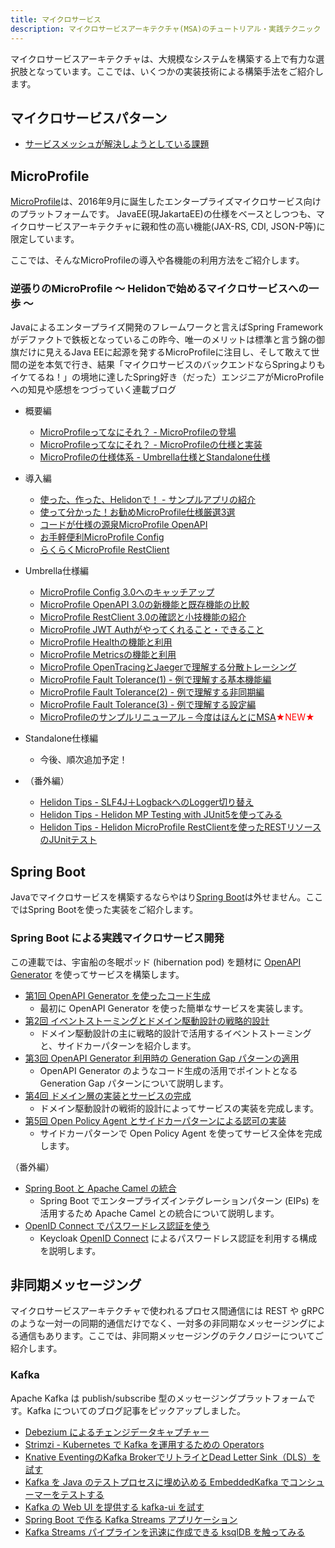 ```yaml
---
title: マイクロサービス
description: マイクロサービスアーキテクチャ(MSA)のチュートリアル・実践テクニック
---
```


マイクロサービスアーキテクチャは、大規模なシステムを構築する上で有力な選択肢となっています。ここでは、いくつかの実装技術による構築手法をご紹介します。


## マイクロサービスパターン

- [サービスメッシュが解決しようとしている課題](/blogs/2022/05/17/servicemesh/)

## MicroProfile
[MicroProfile](https://microprofile.io/)は、2016年9月に誕生したエンタープライズマイクロサービス向けのプラットフォームです。
JavaEE(現JakartaEE)の仕様をベースとしつつも、マイクロサービスアーキテクチャに親和性の高い機能(JAX-RS, CDI, JSON-P等)に限定しています。

ここでは、そんなMicroProfileの導入や各機能の利用方法をご紹介します。


### 逆張りのMicroProfile ～ Helidonで始めるマイクロサービスへの一歩 ～
Javaによるエンタープライズ開発のフレームワークと言えばSpring Frameworkがデファクトで鉄板となっているこの昨今、唯一のメリットは標準と言う錦の御旗だけに見えるJava EEに起源を発するMicroProfileに注目し、そして敢えて世間の逆を本気で行き、結果「マイクロサービスのバックエンドならSpringよりもイケてるね！」の境地に達したSpring好き（だった）エンジニアがMicroProfileへの知見や感想をつづっていく連載ブログ

- 概要編
  - [MicroProfileってなにそれ？ - MicroProfileの登場](/msa/mp/cntrn01-what-mp/)
  - [MicroProfileってなにそれ？ - MicroProfileの仕様と実装](/msa/mp/cntrn02-what-mp/)
  - [MicroProfileの仕様体系 - Umbrella仕様とStandalone仕様](/msa/mp/cntrn18-mp-specsystem/)
- 導入編
  - [使った、作った、Helidonで！ - サンプルアプリの紹介](/msa/mp/cntrn03-sampleapp-helidon/)
  - [使って分かった！お勧めMicroProfile仕様厳選3選](/msa/mp/cntrn04-spec-ranking/)
  - [コードが仕様の源泉MicroProfile OpenAPI](/msa/mp/cntrn05-mp-openapi/)
  - [お手軽便利MicroProfile Config](/msa/mp/cntrn06-mp-config/)
  - [らくらくMicroProfile RestClient](/msa/mp/cntrn07-mp-restclient/)
- Umbrella仕様編
  - [MicroProfile Config 3.0へのキャッチアップ](/msa/mp/cntrn08-mp-config3/)
  - [MicroProfile OpenAPI 3.0の新機能と既存機能の比較](/msa/mp/cntrn09-mp-openapi3/)
  - [MicroProfile RestClient 3.0の確認と小技機能の紹介](/msa/mp/cntrn11-mp-restclient3/) 
  - [MicroProfile JWT Authがやってくれること・できること](/msa/mp/cntrn17-mp-jwt/)
  - [MicroProfile Healthの機能と利用](/msa/mp/cntrn10-mp-health/)
  - [MicroProfile Metricsの機能と利用](/msa/mp/cntrn15-mp-metrics/)
  - [MicroProfile OpenTracingとJaegerで理解する分散トレーシング](/msa/mp/cntrn16-mp-tracing/)
  - [MicroProfile Fault Tolerance(1) - 例で理解する基本機能編](/msa/mp/cntrn12-mp-faulttolerance1/)
  - [MicroProfile Fault Tolerance(2) - 例で理解する非同期編](/msa/mp/cntrn13-mp-faulttolerance2/)
  - [MicroProfile Fault Tolerance(3) - 例で理解する設定編](/msa/mp/cntrn14-mp-faulttolerance3/)
  - [MicroProfileのサンプルリニューアル – 今度はほんとにMSA](/msa/mp/cntrn19-mp-sample-renewal/)<span style="color: red;">★NEW★</span>
- Standalone仕様編
  - 今後、順次追加予定！

- （番外編）
  - [Helidon Tips - SLF4J＋LogbackへのLogger切り替え](/msa/mp/ext01-helidon-logback/)
  - [Helidon Tips - Helidon MP Testing with JUnit5を使ってみる](/msa/mp/ext02-helidon-testing/)
  - [Helidon Tips - Helidon MicroProfile RestClientを使ったRESTリソースのJUnitテスト](/msa/mp/ext03-helidon-rest-testing)

## Spring Boot
Javaでマイクロサービスを構築するならやはり[Spring Boot](https://spring.io/projects/spring-boot)は外せません。ここではSpring Bootを使った実装をご紹介します。

### Spring Boot による実践マイクロサービス開発
この連載では、宇宙船の冬眠ポッド (hibernation pod) を題材に [OpenAPI Generator](https://openapi-generator.tech/) を使ってサービスを構築します。

- [第1回 OpenAPI Generator を使ったコード生成](/blogs/2022/06/04/openapi-generator-1/)
  - 最初に OpenAPI Generator を使った簡単なサービスを実装します。
- [第2回 イベントストーミングとドメイン駆動設計の戦略的設計](/blogs/2022/06/09/openapi-generator-2/)
  - ドメイン駆動設計の主に戦略的設計で活用するイベントストーミングと、サイドカーパターンを紹介します。
- [第3回 OpenAPI Generator 利用時の Generation Gap パターンの適用](/blogs/2022/06/17/openapi-generator-3/)
  - OpenAPI Generator のようなコード生成の活用でポイントとなる Generation Gap パターンについて説明します。
- [第4回 ドメイン層の実装とサービスの完成](/blogs/2022/06/24/openapi-generator-4/)
  - ドメイン駆動設計の戦術的設計によってサービスの実装を完成します。
- [第5回 Open Policy Agent とサイドカーパターンによる認可の実装](/blogs/2022/07/01/openapi-generator-5/)
  - サイドカーパターンで Open Policy Agent を使ってサービス全体を完成します。

（番外編）
- [Spring Boot と Apache Camel の統合](/blogs/2022/06/12/spring-boot-with-apache-camel-integration/)
  - Spring Boot でエンタープライズインテグレーションパターン (EIPs) を活用するため Apache Camel との統合について説明します。
- [OpenID Connect でパスワードレス認証を使う](/blogs/2022/06/23/webauthn-3/)
  - Keycloak [OpenID Connect](https://openid.net/specs/openid-connect-core-1_0.html) によるパスワードレス認証を利用する構成を説明します。 

## 非同期メッセージング
マイクロサービスアーキテクチャで使われるプロセス間通信には REST や gRPC のような一対一の同期的通信だけでなく、一対多の非同期なメッセージングによる通信もあります。ここでは、非同期メッセージングのテクノロジーについてご紹介します。

### Kafka
Apache Kafka は publish/subscribe 型のメッセージングプラットフォームです。Kafka についてのブログ記事をピックアップしました。

- [Debezium によるチェンジデータキャプチャー](/blogs/2022/02/28/debezium-cdc/)
- [Strimzi - Kubernetes で Kafka を運用するための Operators](/blogs/2022/05/25/strimzi-kafka-operators/)
- [Knative EventingのKafka BrokerでリトライとDead Letter Sink（DLS）を試す](/blogs/2022/09/13/knative-broker-dls/)
- [Kafka を Java のテストプロセスに埋め込める EmbeddedKafka でコンシューマーをテストする](/blogs/2022/10/08/kafka-consumer-test-with-embeddedkafka/)
- [Kafka の Web UI を提供する kafka-ui を試す](/blogs/2023/01/05/kafka-ui/)
- [Spring Boot で作る Kafka Streams アプリケーション](/blogs/2023/01/23/kafka-streams-spring-boot-app/)
- [Kafka Streams パイプラインを迅速に作成できる ksqlDB を触ってみる](/blogs/2023/02/16/ksqldb/)
